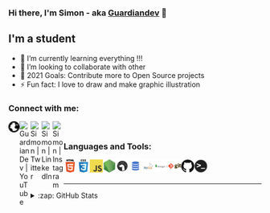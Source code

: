 ### Hi there, I'm Simon - aka [Guardiandev][website] 👋

## I'm a student 

- 🌱 I’m currently learning everything !!!
- 👯 I’m looking to collaborate with other
- 🥅 2021 Goals: Contribute more to Open Source projects
- ⚡ Fun fact: I love to draw and make graphic illustration

### Connect with me:

[<img align="left" alt="simoncourtois.com" width="22px" src="https://raw.githubusercontent.com/iconic/open-iconic/master/svg/globe.svg" />][website]
[<img align="left" alt="GuardianDev | YouTube" width="22px" src="https://cdn.jsdelivr.net/npm/simple-icons@v3/icons/youtube.svg" />][youtube]
[<img align="left" alt="Simon | Twitter" width="22px" src="https://cdn.jsdelivr.net/npm/simple-icons@v3/icons/twitter.svg" />][twitter]
[<img align="left" alt="Simon | LinkedIn" width="22px" src="https://cdn.jsdelivr.net/npm/simple-icons@v3/icons/linkedin.svg" />][linkedin]
[<img align="left" alt="Simon | Instagram" width="22px" src="https://cdn.jsdelivr.net/npm/simple-icons@v3/icons/instagram.svg" />][instagram]

<br />

### Languages and Tools:

<img align="left" alt="HTML5" width="26px" src="https://raw.githubusercontent.com/github/explore/80688e429a7d4ef2fca1e82350fe8e3517d3494d/topics/html/html.png" />
<img align="left" alt="CSS3" width="26px" src="https://raw.githubusercontent.com/github/explore/80688e429a7d4ef2fca1e82350fe8e3517d3494d/topics/css/css.png" />
<img align="left" alt="JavaScript" width="26px" src="https://raw.githubusercontent.com/github/explore/80688e429a7d4ef2fca1e82350fe8e3517d3494d/topics/javascript/javascript.png" />
<img align="left" alt="Node.js" width="26px" src="https://raw.githubusercontent.com/github/explore/80688e429a7d4ef2fca1e82350fe8e3517d3494d/topics/nodejs/nodejs.png" />
<img align="left" alt="Deno" width="26px" src="https://raw.githubusercontent.com/github/explore/361e2821e2dea67711cde99c9c40ed357061cf27/topics/deno/deno.png" />
<img align="left" alt="SQL" width="26px" src="https://raw.githubusercontent.com/github/explore/80688e429a7d4ef2fca1e82350fe8e3517d3494d/topics/sql/sql.png" />
<img align="left" alt="MySQL" width="26px" src="https://raw.githubusercontent.com/github/explore/80688e429a7d4ef2fca1e82350fe8e3517d3494d/topics/mysql/mysql.png" />
<img align="left" alt="MongoDB" width="26px" src="https://raw.githubusercontent.com/github/explore/80688e429a7d4ef2fca1e82350fe8e3517d3494d/topics/mongodb/mongodb.png" />
<img align="left" alt="Git" width="26px" src="https://raw.githubusercontent.com/github/explore/80688e429a7d4ef2fca1e82350fe8e3517d3494d/topics/git/git.png" />
<img align="left" alt="GitHub" width="26px" src="https://raw.githubusercontent.com/github/explore/78df643247d429f6cc873026c0622819ad797942/topics/github/github.png" />
<img align="left" alt="Terminal" width="26px" src="https://raw.githubusercontent.com/github/explore/80688e429a7d4ef2fca1e82350fe8e3517d3494d/topics/terminal/terminal.png" />

<br />
<br />

---

<details>
  <summary>:zap: GitHub Stats</summary>

  <img align="left" alt="Simon's GitHub Stats" src="https://github-readme-stats.vercel.app/api?username=S1mon courtois&show_icons=true&hide_border=true" />

</details>

[website]: https://simoncourtois.com
[twitter]: https://twitter.com/S1moncourtois
[youtube]: https://www.youtube.com/channel/UCPxZxlTRQMSqYSp1MS91J4A?view_as=subscriber
[instagram]: https://www.instagram.com/S1moncourtois
[linkedin]: https://www.linkedin.com/in/simon-courtois-515b031b5/
